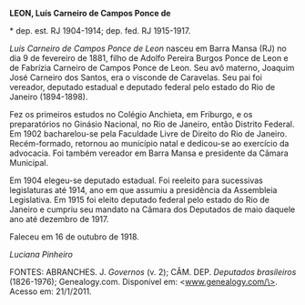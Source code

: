 **LEON, Luís Carneiro de Campos Ponce de**

\* dep. est. RJ 1904-1914; dep. fed. RJ 1915-1917.

*Luís Carneiro de Campos Ponce de Leon* nasceu em Barra Mansa (RJ) no
dia 9 de fevereiro de 1881, filho de Adolfo Pereira Burgos Ponce de Leon
e de Fabrízia Carneiro de Campos Ponce de Leon. Seu avô materno, Joaquim
José Carneiro dos Santos, era o visconde de Caravelas. Seu pai foi
vereador, deputado estadual e deputado federal pelo estado do Rio de
Janeiro (1894-1898).

Fez os primeiros estudos no Colégio Anchieta, em Friburgo, e os
preparatórios no Ginásio Nacional, no Rio de Janeiro, então Distrito
Federal. Em 1902 bacharelou-se pela Faculdade Livre de Direito do Rio de
Janeiro. Recém-formado, retornou ao município natal e dedicou-se ao
exercício da advocacia. Foi também vereador em Barra Mansa e presidente
da Câmara Municipal.

Em 1904 elegeu-se deputado estadual. Foi reeleito para sucessivas
legislaturas até 1914, ano em que assumiu a presidência da Assembleia
Legislativa. Em 1915 foi eleito deputado federal pelo estado do Rio de
Janeiro e cumpriu seu mandato na Câmara dos Deputados de maio daquele
ano até dezembro de 1917.

Faleceu em 16 de outubro de 1918.

*Luciana Pinheiro*

FONTES: ABRANCHES. J. *Governos* (v. 2); CÂM. DEP. *Deputados
brasileiros* (1826-1976); Genealogy.com. Disponível em:
\<www.genealogy.com/\>. Acesso em: 21/1/2011.
